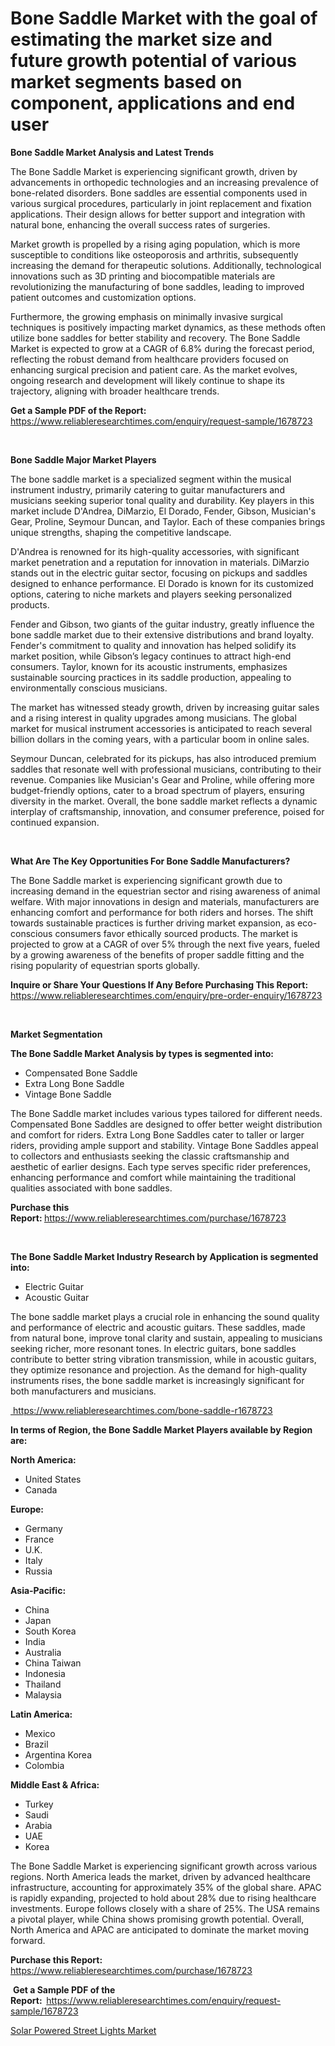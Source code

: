 <p><h1>Bone Saddle Market with the goal of estimating the market size and future growth potential of various market segments based on component, applications and end user</h1></p><p><strong>Bone Saddle Market Analysis and Latest Trends</strong></p>
<p><p>The Bone Saddle Market is experiencing significant growth, driven by advancements in orthopedic technologies and an increasing prevalence of bone-related disorders. Bone saddles are essential components used in various surgical procedures, particularly in joint replacement and fixation applications. Their design allows for better support and integration with natural bone, enhancing the overall success rates of surgeries.</p><p>Market growth is propelled by a rising aging population, which is more susceptible to conditions like osteoporosis and arthritis, subsequently increasing the demand for therapeutic solutions. Additionally, technological innovations such as 3D printing and biocompatible materials are revolutionizing the manufacturing of bone saddles, leading to improved patient outcomes and customization options. </p><p>Furthermore, the growing emphasis on minimally invasive surgical techniques is positively impacting market dynamics, as these methods often utilize bone saddles for better stability and recovery. The Bone Saddle Market is expected to grow at a CAGR of 6.8% during the forecast period, reflecting the robust demand from healthcare providers focused on enhancing surgical precision and patient care. As the market evolves, ongoing research and development will likely continue to shape its trajectory, aligning with broader healthcare trends.</p></p>
<p><strong>Get a Sample PDF of the Report:&nbsp;</strong> <a href="https://www.reliableresearchtimes.com/enquiry/request-sample/1678723?utm_campaign=2304&utm_medium=2&utm_source=Github&utm_content=ia&utm_term=09022025&utm_id=bone-saddle">https://www.reliableresearchtimes.com/enquiry/request-sample/1678723</a></p>
<p>&nbsp;</p>
<p><strong>Bone Saddle Major Market Players</strong></p>
<p><p>The bone saddle market is a specialized segment within the musical instrument industry, primarily catering to guitar manufacturers and musicians seeking superior tonal quality and durability. Key players in this market include D'Andrea, DiMarzio, El Dorado, Fender, Gibson, Musician's Gear, Proline, Seymour Duncan, and Taylor. Each of these companies brings unique strengths, shaping the competitive landscape.</p><p>D'Andrea is renowned for its high-quality accessories, with significant market penetration and a reputation for innovation in materials. DiMarzio stands out in the electric guitar sector, focusing on pickups and saddles designed to enhance performance. El Dorado is known for its customized options, catering to niche markets and players seeking personalized products.</p><p>Fender and Gibson, two giants of the guitar industry, greatly influence the bone saddle market due to their extensive distributions and brand loyalty. Fender's commitment to quality and innovation has helped solidify its market position, while Gibson’s legacy continues to attract high-end consumers. Taylor, known for its acoustic instruments, emphasizes sustainable sourcing practices in its saddle production, appealing to environmentally conscious musicians.</p><p>The market has witnessed steady growth, driven by increasing guitar sales and a rising interest in quality upgrades among musicians. The global market for musical instrument accessories is anticipated to reach several billion dollars in the coming years, with a particular boom in online sales.</p><p>Seymour Duncan, celebrated for its pickups, has also introduced premium saddles that resonate well with professional musicians, contributing to their revenue. Companies like Musician's Gear and Proline, while offering more budget-friendly options, cater to a broad spectrum of players, ensuring diversity in the market. Overall, the bone saddle market reflects a dynamic interplay of craftsmanship, innovation, and consumer preference, poised for continued expansion.</p></p>
<p>&nbsp;</p>
<p><strong>What Are The Key Opportunities For Bone Saddle Manufacturers?</strong></p>
<p><p>The Bone Saddle market is experiencing significant growth due to increasing demand in the equestrian sector and rising awareness of animal welfare. With major innovations in design and materials, manufacturers are enhancing comfort and performance for both riders and horses. The shift towards sustainable practices is further driving market expansion, as eco-conscious consumers favor ethically sourced products. The market is projected to grow at a CAGR of over 5% through the next five years, fueled by a growing awareness of the benefits of proper saddle fitting and the rising popularity of equestrian sports globally.</p></p>
<p><strong>Inquire or Share Your Questions If Any Before Purchasing This Report:</strong> <a href="https://www.reliableresearchtimes.com/enquiry/pre-order-enquiry/1678723?utm_campaign=2304&utm_medium=2&utm_source=Github&utm_content=ia&utm_term=09022025&utm_id=bone-saddle">https://www.reliableresearchtimes.com/enquiry/pre-order-enquiry/1678723</a></p>
<p>&nbsp;</p>
<p><strong>Market Segmentation</strong></p>
<p><strong>The Bone Saddle Market Analysis by types is segmented into:</strong></p>
<p><ul><li>Compensated Bone Saddle</li><li>Extra Long Bone Saddle</li><li>Vintage Bone Saddle</li></ul></p>
<p><p>The Bone Saddle market includes various types tailored for different needs. Compensated Bone Saddles are designed to offer better weight distribution and comfort for riders. Extra Long Bone Saddles cater to taller or larger riders, providing ample support and stability. Vintage Bone Saddles appeal to collectors and enthusiasts seeking the classic craftsmanship and aesthetic of earlier designs. Each type serves specific rider preferences, enhancing performance and comfort while maintaining the traditional qualities associated with bone saddles.</p></p>
<p><strong>Purchase this Report:&nbsp;</strong><a href="https://www.reliableresearchtimes.com/purchase/1678723?utm_campaign=2304&utm_medium=2&utm_source=Github&utm_content=ia&utm_term=09022025&utm_id=bone-saddle">https://www.reliableresearchtimes.com/purchase/1678723</a></p>
<p>&nbsp;</p>
<p><strong>The Bone Saddle Market Industry Research by Application is segmented into:</strong></p>
<p><ul><li>Electric Guitar</li><li>Acoustic Guitar</li></ul></p>
<p><p>The bone saddle market plays a crucial role in enhancing the sound quality and performance of electric and acoustic guitars. These saddles, made from natural bone, improve tonal clarity and sustain, appealing to musicians seeking richer, more resonant tones. In electric guitars, bone saddles contribute to better string vibration transmission, while in acoustic guitars, they optimize resonance and projection. As the demand for high-quality instruments rises, the bone saddle market is increasingly significant for both manufacturers and musicians.</p></p>
<p><a href="https://www.reliableresearchtimes.com/bone-saddle-r1678723?utm_campaign=2304&utm_medium=2&utm_source=Github&utm_content=ia&utm_term=09022025&utm_id=bone-saddle">&nbsp;https://www.reliableresearchtimes.com/bone-saddle-r1678723</a></p>
<p><strong>In terms of Region, the Bone Saddle Market Players available by Region are:</strong></p>
<p>
    <p> <strong> North America: </strong>
        <ul>
            <li>United States</li>
            <li>Canada</li>
        </ul>
        </p> 
    <p> <strong> Europe: </strong>
        <ul>
            <li>Germany</li>
            <li>France</li>
            <li>U.K.</li>
            <li>Italy</li>
            <li>Russia</li>
        </ul>
        </p> 
    <p> <strong> Asia-Pacific: </strong>
        <ul>
            <li>China</li>
            <li>Japan</li>
            <li>South Korea</li>
            <li>India</li>
            <li>Australia</li>
            <li>China Taiwan</li>
            <li>Indonesia</li>
            <li>Thailand</li>
            <li>Malaysia</li>
        </ul>
        </p> 
    <p> <strong> Latin America: </strong>
        <ul>
            <li>Mexico</li>
            <li>Brazil</li>
            <li>Argentina Korea</li>
            <li>Colombia</li>
        </ul>
        </p> 
    <p> <strong> Middle East & Africa: </strong>
        <ul>
            <li>Turkey</li>
            <li>Saudi</li>
            <li>Arabia</li>
            <li>UAE</li>
            <li>Korea</li>
        </ul>
    </p>
    </p>
<p><p>The Bone Saddle Market is experiencing significant growth across various regions. North America leads the market, driven by advanced healthcare infrastructure, accounting for approximately 35% of the global share. APAC is rapidly expanding, projected to hold about 28% due to rising healthcare investments. Europe follows closely with a share of 25%. The USA remains a pivotal player, while China shows promising growth potential. Overall, North America and APAC are anticipated to dominate the market moving forward.</p></p>
<p><strong>Purchase this Report: </strong><a href="https://www.reliableresearchtimes.com/purchase/1678723?utm_campaign=2304&utm_medium=2&utm_source=Github&utm_content=ia&utm_term=09022025&utm_id=bone-saddle">https://www.reliableresearchtimes.com/purchase/1678723</a></p>
<p>&nbsp;<strong>Get a Sample PDF of the Report:&nbsp;&nbsp;</strong><a href="https://www.reliableresearchtimes.com/enquiry/request-sample/1678723?utm_campaign=2304&utm_medium=2&utm_source=Github&utm_content=ia&utm_term=09022025&utm_id=bone-saddle">https://www.reliableresearchtimes.com/enquiry/request-sample/1678723</a></p>
<p><strong></strong></p>
<p><p><a href="https://github.com/chungwimbu4/Market-Research-Report-List-1/blob/main/solar-powered-street-lights-market.md?utm_campaign=2304&utm_medium=2&utm_source=Github&utm_content=ia&utm_term=09022025&utm_id=bone-saddle">Solar Powered Street Lights Market</a></p></p>